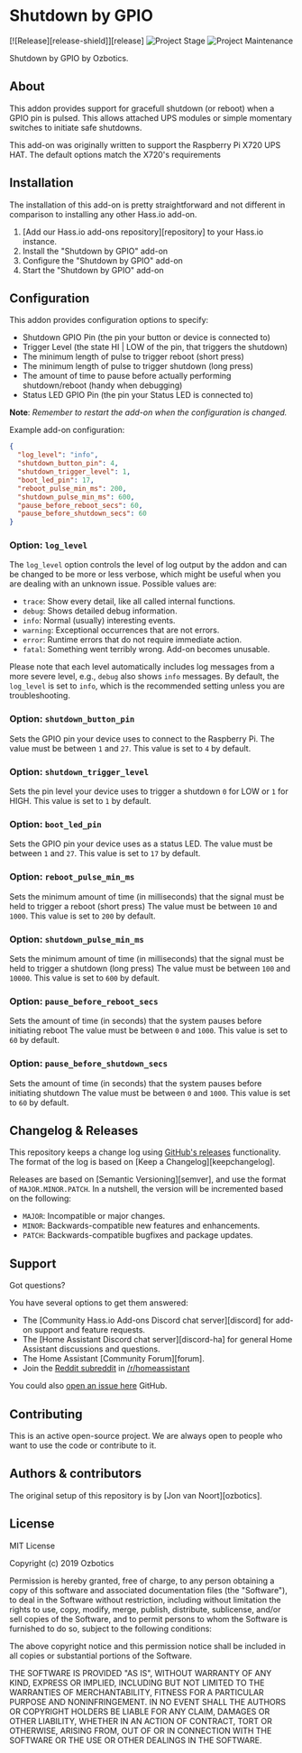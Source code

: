 # Shutdown by GPIO

[![Release][release-shield]][release] ![Project Stage][project-stage-shield] ![Project Maintenance][maintenance-shield]


Shutdown by GPIO by Ozbotics.

## About

This addon provides support for gracefull shutdown (or reboot) when a GPIO pin is pulsed.
This allows attached UPS modules or simple momentary switches to initiate safe shutdowns.

This add-on was originally written to support the Raspberry Pi X720 UPS HAT.
The default options match the X720's requirements

## Installation

The installation of this add-on is pretty straightforward and not different in
comparison to installing any other Hass.io add-on.

1. [Add our Hass.io add-ons repository][repository] to your Hass.io instance.
1. Install the "Shutdown by GPIO" add-on
1. Configure the "Shutdown by GPIO" add-on
1. Start the "Shutdown by GPIO" add-on

## Configuration

This addon provides configuration options to specify:

- Shutdown GPIO Pin (the pin your button or device is connected to)
- Trigger Level (the state HI | LOW of the pin, that triggers the shutdown)
- The minimum length of pulse to trigger reboot (short press)
- The minimum length of pulse to trigger shutdown (long press)
- The amount of time to pause before actually performing shutdown/reboot (handy when debugging)
- Status LED GPIO Pin (the pin your Status LED is connected to)

**Note**: _Remember to restart the add-on when the configuration is changed._

Example add-on configuration:

```json
{
  "log_level": "info",
  "shutdown_button_pin": 4,
  "shutdown_trigger_level": 1,
  "boot_led_pin": 17,
  "reboot_pulse_min_ms": 200,
  "shutdown_pulse_min_ms": 600,
  "pause_before_reboot_secs": 60,
  "pause_before_shutdown_secs": 60
}
```

### Option: `log_level`

The `log_level` option controls the level of log output by the addon and can
be changed to be more or less verbose, which might be useful when you are
dealing with an unknown issue. Possible values are:

- `trace`: Show every detail, like all called internal functions.
- `debug`: Shows detailed debug information.
- `info`: Normal (usually) interesting events.
- `warning`: Exceptional occurrences that are not errors.
- `error`:  Runtime errors that do not require immediate action.
- `fatal`: Something went terribly wrong. Add-on becomes unusable.

Please note that each level automatically includes log messages from a
more severe level, e.g., `debug` also shows `info` messages. By default,
the `log_level` is set to `info`, which is the recommended setting unless
you are troubleshooting.

### Option: `shutdown_button_pin`

Sets the GPIO pin your device uses to connect to the Raspberry Pi. 
The value must be between `1` and `27`. This value is set to `4` by default.

### Option: `shutdown_trigger_level`

Sets the pin level your device uses to trigger a shutdown
`0` for LOW or `1` for HIGH. This value is set to `1` by default.

### Option: `boot_led_pin`

Sets the GPIO pin your device uses as a status LED. 
The value must be between `1` and `27`. This value is set to `17` by default.

### Option: `reboot_pulse_min_ms`

Sets the minimum amount of time (in milliseconds) that the signal must be held to trigger a reboot (short press)
The value must be between `10` and `1000`. This value is set to `200` by default.

### Option: `shutdown_pulse_min_ms`

Sets the minimum amount of time (in milliseconds) that the signal must be held to trigger a shutdown (long press)
The value must be between `100` and `10000`. This value is set to `600` by default.

### Option: `pause_before_reboot_secs`

Sets the amount of time (in seconds) that the system pauses before initiating reboot
The value must be between `0` and `1000`. This value is set to `60` by default.

### Option: `pause_before_shutdown_secs`

Sets the amount of time (in seconds) that the system pauses before initiating shutdown
The value must be between `0` and `1000`. This value is set to `60` by default.


## Changelog & Releases

This repository keeps a change log using [GitHub's releases][releases]
functionality. The format of the log is based on
[Keep a Changelog][keepchangelog].

Releases are based on [Semantic Versioning][semver], and use the format
of ``MAJOR.MINOR.PATCH``. In a nutshell, the version will be incremented
based on the following:

- ``MAJOR``: Incompatible or major changes.
- ``MINOR``: Backwards-compatible new features and enhancements.
- ``PATCH``: Backwards-compatible bugfixes and package updates.

## Support

Got questions?

You have several options to get them answered:

- The [Community Hass.io Add-ons Discord chat server][discord] for add-on
  support and feature requests.
- The [Home Assistant Discord chat server][discord-ha] for general Home
  Assistant discussions and questions.
- The Home Assistant [Community Forum][forum].
- Join the [Reddit subreddit][reddit] in [/r/homeassistant][reddit]

You could also [open an issue here][issue] GitHub.

## Contributing

This is an active open-source project. We are always open to people who want to
use the code or contribute to it.

## Authors & contributors

The original setup of this repository is by [Jon van Noort][ozbotics].

## License

MIT License

Copyright (c) 2019 Ozbotics

Permission is hereby granted, free of charge, to any person obtaining a copy
of this software and associated documentation files (the "Software"), to deal
in the Software without restriction, including without limitation the rights
to use, copy, modify, merge, publish, distribute, sublicense, and/or sell
copies of the Software, and to permit persons to whom the Software is
furnished to do so, subject to the following conditions:

The above copyright notice and this permission notice shall be included in all
copies or substantial portions of the Software.

THE SOFTWARE IS PROVIDED "AS IS", WITHOUT WARRANTY OF ANY KIND, EXPRESS OR
IMPLIED, INCLUDING BUT NOT LIMITED TO THE WARRANTIES OF MERCHANTABILITY,
FITNESS FOR A PARTICULAR PURPOSE AND NONINFRINGEMENT. IN NO EVENT SHALL THE
AUTHORS OR COPYRIGHT HOLDERS BE LIABLE FOR ANY CLAIM, DAMAGES OR OTHER
LIABILITY, WHETHER IN AN ACTION OF CONTRACT, TORT OR OTHERWISE, ARISING FROM,
OUT OF OR IN CONNECTION WITH THE SOFTWARE OR THE USE OR OTHER DEALINGS IN THE
SOFTWARE.

[armv7-shield]: https://img.shields.io/badge/armv7-yes-green.svg
[commits-shield]: https://img.shields.io/github/commit-activity/y/ozbotics/hassio-addon-shutdown-by-gpio.svg
[commits]: https://github.com/ozbotics/hassio-addon-shutdown-by-gpio/commits/master
[contributors]: https://github.com/ozbotics/hassio-addon-shutdown-by-gpio/graphs/contributors
[dockerhub]: https://hub.docker.com/r/ozbotics/example
[issue]: https://github.com/ozbotics/hassio-addon-shutdown-by-gpio/issues
[license-shield]: https://img.shields.io/github/license/ozbotics/hassio-addon-shutdown-by-gpio.svg
[maintenance-shield]: https://img.shields.io/maintenance/yes/2019.svg
[project-stage-shield]: https://img.shields.io/badge/project%20stage-production%20ready-brightgreen.svg
[reddit]: https://reddit.com/r/homeassistant
[releases-shield]: https://img.shields.io/github/release/ozbotics/hassio-addon-shutdown-by-gpio.svg
[releases]: https://github.com/ozbotics/hassio-addon-shutdown-by-gpio/releases
[version-shield]: https://images.microbadger.com/badges/version/hassioaddons/example.svg
